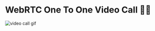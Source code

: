 # WebRTC One To One Video Call 🙂👋

![video call gif](https://media0.giphy.com/media/Nq8WHqapgM72gfe5HG/giphy.gif?cid=790b7611e88caefd6b1b6e2bbeeed85e77bfa7aa45e37561&rid=giphy.gif&ct=g)
